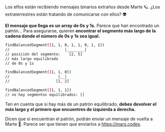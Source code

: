 Los elfos están recibiendo mensajes binarios extraños desde Marte 🪐. ¿Los extraterrestres están tratando de comunicarse con ellos? 👽

**El mensaje que llega es un array de 0s y 1s.** Parece que han encontrado un patrón… Para asegurarse, quieren **encontrar el segmento más largo de la cadena donde el número de 0s y 1s sea igual.**

```sh
findBalancedSegment([1, 1, 0, 1, 1, 0, 1, 1])
//                         |________|
// posición del segmento:    [2, 5]
// más largo equilibrado
// de 0s y 1s

findBalancedSegment([1, 1, 0])
//                      |__|
//                     [1, 2]

findBalancedSegment([1, 1, 1])
// no hay segmentos equilibrados: []
```

Ten en cuenta que si hay más de un patrón equilibrado, **debes devolver el más largo y el primero que encuentres de izquierda a derecha.**

Dicen que si encuentran el patrón, podrán enviar un mensaje de vuelta a Marte 🚀. Parece ser que tienen que enviarlos a https://mars.codes.
